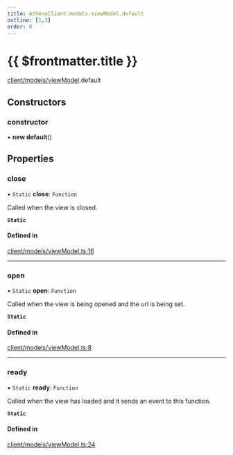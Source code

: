 ```yaml
---
title: AthenaClient.models.viewModel.default
outline: [1,3]
order: 0
---
```


# {{ $frontmatter.title }}


[client/models/viewModel](../modules/client_models_viewModel.md).default

## Constructors

### constructor

• **new default**()

## Properties

### close

▪ `Static` **close**: `Function`

Called when the view is closed.

**`Static`**

#### Defined in

[client/models/viewModel.ts:16](https://github.com/Stuyk/altv-athena/blob/d68aa20/src/core/client/models/viewModel.ts#L16)

___

### open

▪ `Static` **open**: `Function`

Called when the view is being opened and the url is being set.

**`Static`**

#### Defined in

[client/models/viewModel.ts:8](https://github.com/Stuyk/altv-athena/blob/d68aa20/src/core/client/models/viewModel.ts#L8)

___

### ready

▪ `Static` **ready**: `Function`

Called when the view has loaded and it sends an event to this function.

**`Static`**

#### Defined in

[client/models/viewModel.ts:24](https://github.com/Stuyk/altv-athena/blob/d68aa20/src/core/client/models/viewModel.ts#L24)
